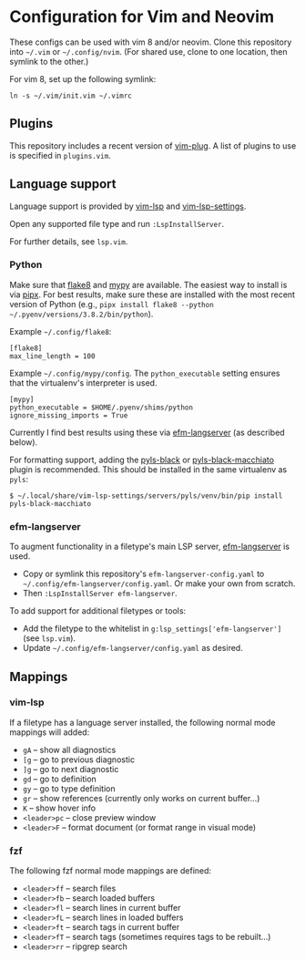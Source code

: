 # Configuration for Vim and Neovim

These configs can be used with vim 8 and/or neovim. Clone this repository into `~/.vim` or
`~/.config/nvim`. (For shared use, clone to one location, then symlink to the other.)

For vim 8, set up the following symlink:

```
ln -s ~/.vim/init.vim ~/.vimrc
```

## Plugins

This repository includes a recent version of
[vim-plug](https://github.com/junegunn/vim-plug). A list of plugins to use is
specified in `plugins.vim`.

## Language support

Language support is provided by [vim-lsp] and [vim-lsp-settings].

[vim-lsp]: https://github.com/mattn/vim-lsp-settings/
[vim-lsp-settings]: https://github.com/mattn/vim-lsp-settings/

Open any supported file type and run `:LspInstallServer`.

For further details, see `lsp.vim`.

### Python

Make sure that [flake8] and [mypy] are available. The easiest way to install is via [pipx]. For best
results, make sure these are installed with the most recent version of Python (e.g., `pipx install
flake8 --python ~/.pyenv/versions/3.8.2/bin/python`).

Example `~/.config/flake8`:

```
[flake8]
max_line_length = 100
```

Example `~/.config/mypy/config`. The `python_executable` setting ensures that the virtualenv's
interpreter is used.

```
[mypy]
python_executable = $HOME/.pyenv/shims/python
ignore_missing_imports = True
```

Currently I find best results using these via [efm-langserver][efm-langserver] (as described below).

For formatting support, adding the [pyls-black] or [pyls-black-macchiato] plugin is recommended.
This should be installed in the same virtualenv as `pyls`:

```
$ ~/.local/share/vim-lsp-settings/servers/pyls/venv/bin/pip install pyls-black-macchiato
```

[flake8]: http://flake8.pycqa.org/en/latest/index.html
[mypy]: http://mypy-lang.org/
[pipx]: https://github.com/pipxproject/pipx
[pyls-black]: https://github.com/rupert/pyls-black
[pyls-black-macchiato]: https://github.com/alex-lee/pyls-black-macchiato

### efm-langserver

To augment functionality in a filetype's main LSP server, [efm-langserver] is used.

* Copy or symlink this repository's `efm-langserver-config.yaml` to
  `~/.config/efm-langserver/config.yaml`. Or make your own from scratch.
* Then `:LspInstallServer efm-langserver`.

To add support for additional filetypes or tools:

* Add the filetype to the whitelist in `g:lsp_settings['efm-langserver']` (see `lsp.vim`).
* Update `~/.config/efm-langserver/config.yaml` as desired.

[efm-langserver]: https://github.com/mattn/efm-langserver

## Mappings

### vim-lsp

If a filetype has a language server installed, the following normal mode mappings will added:

* `gA` – show all diagnostics
* `[g` – go to previous diagnostic
* `]g` – go to next diagnostic
* `gd` – go to definition
* `gy` – go to type definition
* `gr` – show references (currently only works on current buffer…)
* `K` – show hover info
* `<leader>pc` – close preview window
* `<leader>F` – format document (or format range in visual mode)

### fzf

The following fzf normal mode mappings are defined:

* `<leader>ff` – search files
* `<leader>fb` – search loaded buffers
* `<leader>fl` – search lines in current buffer
* `<leader>fL` – search lines in loaded buffers
* `<leader>ft` – search tags in current buffer
* `<leader>fT` – search tags (sometimes requires tags to be rebuilt…)
* `<leader>rr` – ripgrep search
